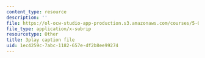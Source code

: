 ```yaml
---
content_type: resource
description: ''
file: https://ol-ocw-studio-app-production.s3.amazonaws.com/courses/5-07sc-biological-chemistry-i-fall-2013/1ec4259c7abc1182657edf2b8ee99274_sBYrp3zssWE.srt
file_type: application/x-subrip
resourcetype: Other
title: 3play caption file
uid: 1ec4259c-7abc-1182-657e-df2b8ee99274
---
```

